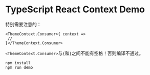 TypeScript React Context Demo
=================================

特别需要注意的：

```
<ThemeContext.Consumer>{ context => 
 // 
}</ThemeContext.Consumer>
```

`<ThemeContext.Consumer>`与`{`和`}`之间不能有空格！否则编译不通过。

```
npm install
npm run demo
```
